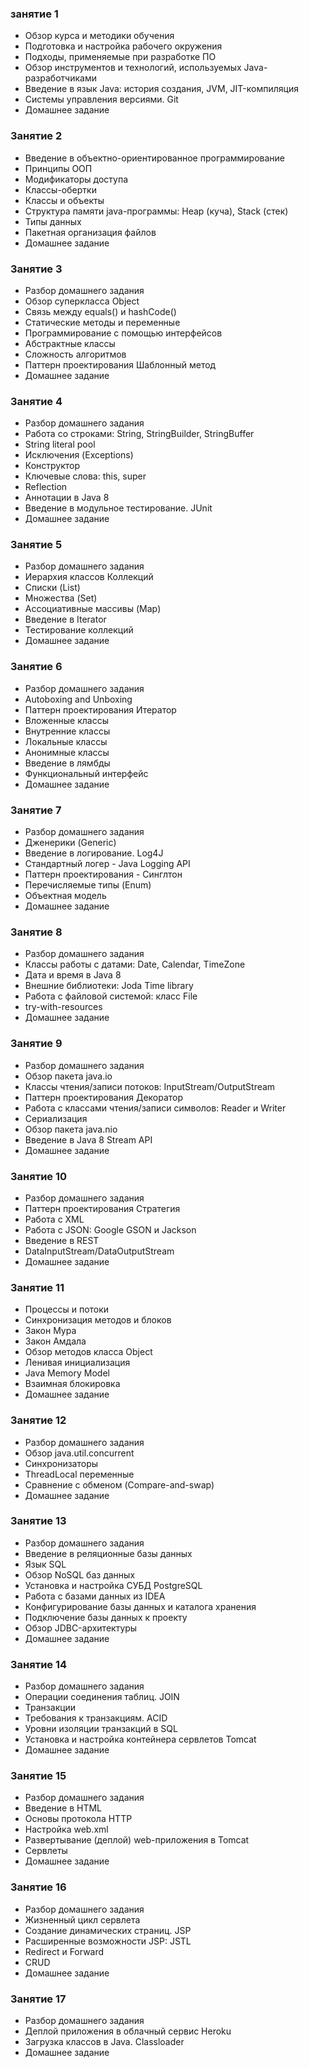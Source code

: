 
###  занятие 1
 - Обзор курса и методики обучения
 - Подготовка и настройка рабочего окружения
 - Подходы, применяемые при разработке ПО
 - Обзор инструментов и технологий, используемых Java-разработчиками
 - Введение в язык Java: история создания, JVM, JIT-компиляция
 - Системы управления версиями. Git
 - Домашнее задание

### Занятие 2
 - Введение в объектно-ориентированное программирование
 - Принципы ООП
 - Модификаторы доступа
 - Классы-обертки
 - Классы и объекты
 - Структура памяти java-программы: Heap (куча), Stack (стек)
 - Типы данных
 - Пакетная организация файлов
 - Домашнее задание

### Занятие 3
 - Разбор домашнего задания
 - Обзор суперкласса Object
 - Связь между equals() и hashCode()
 - Статические методы и переменные
 - Программирование с помощью интерфейсов
 - Абстрактные классы
 - Сложность алгоритмов
 - Паттерн проектирования Шаблонный метод 
 - Домашнее задание
 
### Занятие 4
 - Разбор домашнего задания
 - Работа со строками: String, StringBuilder, StringBuffer
 - String literal pool
 - Исключения (Exceptions)
 - Конструктор
 - Ключевые слова: this, super
 - Reflection
 - Аннотации в Java 8
 - Введение в модульное тестирование. JUnit 
 - Домашнее задание

### Занятие 5
 - Разбор домашнего задания
 - Иерархия классов Коллекций
 - Списки (List)
 - Множества (Set)
 - Ассоциативные массивы (Map)
 - Введение в Iterator
 - Тестирование коллекций 
 - Домашнее задание
 
### Занятие 6
 - Разбор домашнего задания
 - Autoboxing and Unboxing
 - Паттерн проектирования Итератор
 - Вложенные классы
 - Внутренние классы
 - Локальные классы
 - Анонимные классы
 - Введение в лямбды
 - Функциональный интерфейс
 - Домашнее задание

### Занятие 7
 - Разбор домашнего задания
 - Дженерики (Generic)
 - Введение в логирование. Log4J
 - Стандартный логер - Java Logging API
 - Паттерн проектирования - Синглтон
 - Перечисляемые типы (Enum)
 - Объектная модель
 - Домашнее задание

### Занятие 8
 - Разбор домашнего задания
 - Классы работы с датами: Date, Calendar, TimeZone
 - Дата и время в Java 8
 - Внешние библиотеки: Joda Time library
 - Работа с файловой системой: класс File
 - try-with-resources
 - Домашнее задание

### Занятие 9
 - Разбор домашнего задания
 - Обзор пакета java.io
 - Классы чтения/записи потоков: InputStream/OutputStream
 - Паттерн проектирования Декоратор
 - Работа с классами чтения/записи символов: Reader и Writer
 - Сериализация
 - Обзор пакета java.nio
 - Введение в Java 8 Stream API
 - Домашнее задание

### Занятие 10
 - Разбор домашнего задания
 - Паттерн проектирования Стратегия
 - Работа с XML
 - Работа с JSON: Google GSON и Jackson
 - Введение в REST
 - DataInputStream/DataOutputStream
 - Домашнее задание

### Занятие 11
 -  Процессы и потоки
 - Синхронизация методов и блоков
 - Закон Мура
 - Закон Амдала
 - Обзор методов класса Object
 - Ленивая инициализация
 - Java Memory Model
 - Взаимная блокировка
 - Домашнее задание
 
### Занятие 12
 - Разбор домашнего задания
 - Обзор java.util.concurrent
 - Синхронизаторы
 - ThreadLocal переменные
 - Сравнение с обменом (Compare-and-swap)
 - Домашнее задание

### Занятие 13
 - Разбор домашнего задания
 - Введение в реляционные базы данных
 - Язык SQL
 - Обзор NoSQL баз данных
 - Установка и настройка СУБД PostgreSQL
 - Работа с базами данных из IDEA
 - Конфигурирование базы данных и каталога хранения
 - Подключение базы данных к проекту
 - Обзор JDBC-архитектуры
 - Домашнее задание

### Занятие 14
 - Разбор домашнего задания
 - Операции соединения таблиц. JOIN
 - Транзакции
 - Требования к транзакциям. ACID
 - Уровни изоляции транзакций в SQL
 - Установка и настройка контейнера сервлетов Tomcat
 - Домашнее задание

### Занятие 15
 - Разбор домашнего задания
 - Введение в HTML
 - Основы протокола HTTP
 - Настройка web.xml
 - Развертывание (деплой) web-приложения в Tomcat
 - Сервлеты
 - Домашнее задание
 
### Занятие 16
 - Разбор домашнего задания
 - Жизненный цикл сервлета
 - Создание динамических страниц. JSP
 - Расширенные возможности JSP: JSTL
 - Redirect и Forward
 - CRUD
 - Домашнее задание
 
### Занятие 17
 - Разбор домашнего задания
 - Деплой приложения в облачный сервис Heroku
 - Загрузка классов в Java. Classloader
 - Домашнее задание